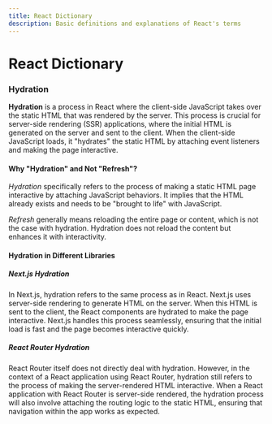 ```yaml
---
title: React Dictionary
description: Basic definitions and explanations of React's terms
---
```


# React Dictionary

### Hydration

**Hydration** is a process in React where the client-side JavaScript takes over the static HTML that was rendered by the server. This process is crucial for server-side rendering (SSR) applications, where the initial HTML is generated on the server and sent to the client. When the client-side JavaScript loads, it "hydrates" the static HTML by attaching event listeners and making the page interactive.

#### Why "Hydration" and Not "Refresh"?
*Hydration* specifically refers to the process of making a static HTML page interactive by attaching JavaScript behaviors. It implies that the HTML already exists and needs to be "brought to life" with JavaScript.

*Refresh* generally means reloading the entire page or content, which is not the case with hydration. Hydration does not reload the content but enhances it with interactivity.

#### Hydration in Different Libraries

##### Next.js Hydration
In Next.js, hydration refers to the same process as in React. Next.js uses server-side rendering to generate HTML on the server. When this HTML is sent to the client, the React components are hydrated to make the page interactive. Next.js handles this process seamlessly, ensuring that the initial load is fast and the page becomes interactive quickly.

##### React Router Hydration
React Router itself does not directly deal with hydration. However, in the context of a React application using React Router, hydration still refers to the process of making the server-rendered HTML interactive. When a React application with React Router is server-side rendered, the hydration process will also involve attaching the routing logic to the static HTML, ensuring that navigation within the app works as expected.
